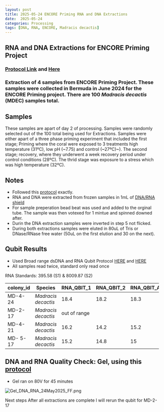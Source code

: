 ```yaml
---
layout: post
title: 2025-05-24 ENCORE Priming RNA and DNA Extractions
date:  2025-05-24 
categories: Processing
tags: [DNA, RNA, ENCORE, Madracis decactis]
---
```


## RNA and DNA Extractions for ENCORE Priming Project

### [Protocol Link](https://github.com/flofields/Florence_Putnam_Lab_Notebook/blob/cebc21eb5df7339f0eb12b5a8dd32e6f5f25e433/_posts/2025-05-08-Protocol-Zymo-Quick-DNA-RNA-Extraction.md) and [Here](https://zdellaert.github.io/ZD_Putnam_Lab_Notebook/Protocols_Zymo_Quick_DNA_RNA_Miniprep_Plus/)

### Extraction of 4 samples from ENCORE Priming Project. These samples were collected in Bermuda in June 2024 for the ENCORE Priming project. There are 100 *Madracis decactis* (MDEC) samples total.

## Samples

These samples are apart of day 2 of processing. Samples were randomly selected out of the 100 total being used for Extractions. Samples were either apart of a three phase priming experiment that included the first stage; Priming where the coral were exposed to 3 treatments high temperature (31ºC), low pH (~7.75) and control (~27ºC)~). The second stage; recovery, where they underwent a week recovery period under control conditions (28ºC). The thrid stage was exposure to a stress which was high temperature (32ºC).

## Notes

- Followed this [protocol](https://github.com/flofields/Florence_Putnam_Lab_Notebook/blob/cebc21eb5df7339f0eb12b5a8dd32e6f5f25e433/_posts/2025-05-08-Protocol-Zymo-Quick-DNA-RNA-Extraction.md) exactly. 
- RNA and DNA were extracted from frozen samples in 1mL of [DNA/RNA shield](https://www.zymoresearch.com/products/dna-rna-shield)
- For sample preperation bead beat was used and added to the orginal tube. The sample was then votexed for 1 mintue and spinned downed after.
- Durin the DNA extraction samples were inverted in step 5 not flicked.
- During both extractions samples were eluted in 80uL of Tris or DNase/RNase free water (50uL on the first elution and 30 on the next). 
## Qubit Results

- Used Broad range dsDNA and RNA Qubit Protocol [HERE](https://zdellaert.github.io/ZD_Putnam_Lab_Notebook/Qubit-Protocol/) and [HERE](https://github.com/meschedl/MESPutnam_Open_Lab_Notebook/blob/master/_posts/2019-03-08-Qubit-Protocol.md)
- All samples read twice, standard only read once

 RNA Standards: 395.58 (S1) & 8009.87 (S2)

| colony_id | Species                   | RNA_QBIT_1 | RNA_QBIT_2 | RNA_QBIT_AVG |
|-----------|---------------------------|------------|------------|--------------|
| MD-4-24   | *Madracis decactis*		|    18.4    | 18.2       |   18.3       |
| MD-2-17   | *Madracis decactis*       |out of range|            |              |
| MD-4-21   | *Madracis decactis*       |   16.2     |   14.2     |   15.2       |
| MD- 5-17  | *Madracis decactis*       |   15.2     |   14.8     |   15         |
     

## DNA and RNA Quality Check: Gel, using this [protocol](https://github.com/flofields/Florence_Putnam_Lab_Notebook/blob/master/_posts/2025-05-23-Gel-Protocol.md)
- Gel ran on 80V for 45 minutes

![Gel_DNA_RNA_24May2025_FF.png](https://github.com/flofields/Coral_Priming_Experiments_Summer_2024/blob/6f2496cdc305491cd9f3f4ba1dafd7296148ddcf/images/RNA_DNA_gels/Gel_DNA_RNA_24May2025_FF.png?raw=true)

Next steps
After all extractions are complete I will rerun the qubit for MD-2-17

